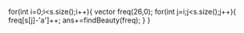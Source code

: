 for(int i=0;i<s.size();i++){
vector<int> freq(26,0);
for(int j=i;j<s.size();j++){
freq[s[j]-'a']++;
ans+=findBeauty(freq);
}
}